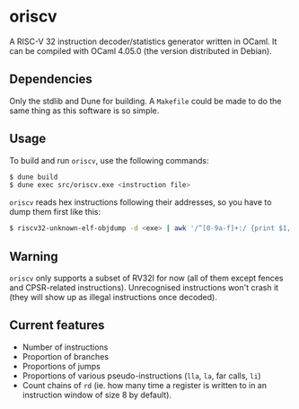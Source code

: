 # oriscv

A RISC-V 32 instruction decoder/statistics generator written in OCaml.  It can
be compiled with OCaml 4.05.0 (the version distributed in Debian).

## Dependencies

Only the stdlib and Dune for building.  A `Makefile` could be made to do the
same thing as this software is so simple.

## Usage

To build and run `oriscv`, use the following commands:

```sh
$ dune build
$ dune exec src/oriscv.exe <instruction file>
```

`oriscv` reads hex instructions following their addresses, so you have to dump
them first like this:

```sh
$ riscv32-unknown-elf-objdump -d <exe> | awk '/^[0-9a-f]+:/ {print $1, $2}' >out.dis
```

## Warning

`oriscv` only supports a subset of RV32I for now (all of them except fences and
CPSR-related instructions).  Unrecognised instructions won't crash it (they will
show up as illegal instructions once decoded).

## Current features

 * Number of instructions
 * Proportion of branches
 * Proportions of jumps
 * Proportions of various pseudo-instructions (`lla`, `la`, far calls, `li`)
 * Count chains of `rd` (ie. how many time a register is written to in an
   instruction window of size 8 by default).
